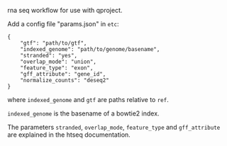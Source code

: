 rna seq workflow for use with qproject.

Add a config file "params.json" in `etc`:

```
{
    "gtf": "path/to/gtf",
    "indexed_genome": "path/to/genome/basename",
    "stranded": "yes",
    "overlap_mode": "union",
    "feature_type": "exon",
    "gff_attribute": "gene_id",
    "normalize_counts": "deseq2"
}
```

where `indexed_genome` and `gtf` are paths relative to `ref`.

`indexed_genome` is the basename of a bowtie2 index.

The parameters `stranded`, `overlap_mode`, `feature_type` and `gff_attribute`
are explained in the htseq documentation.
